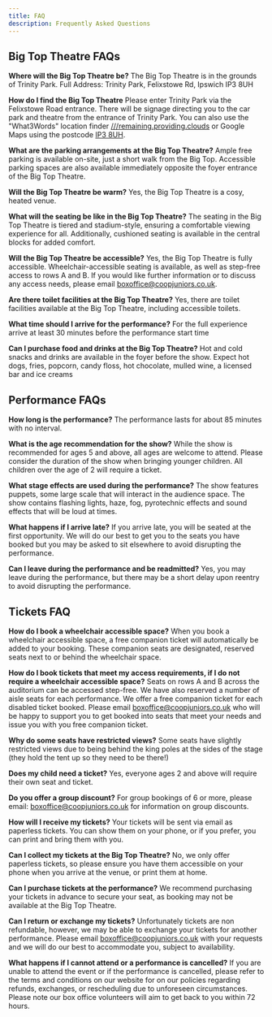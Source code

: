 ```yaml
---
title: FAQ
description: Frequently Asked Questions
---
```


## Big Top Theatre FAQs 

**Where will the Big Top Theatre be?**
The Big Top Theatre is in the grounds of Trinity Park. Full Address: Trinity Park, Felixstowe Rd, Ipswich IP3 8UH

**How do I find the Big Top Theatre**
Please enter Trinity Park via the Felixstowe Road entrance. There will be signage directing you to the car park and theatre from the entrance of Trinity Park. You can also use the "What3Words" location finder [///remaining.providing.clouds](https://what3words.com/remaining.providing.clouds) or Google Maps using the postcode [IP3 8UH](https://www.google.com/maps/place/Ipswich+IP3+8UH/).

**What are the parking arrangements at the Big Top Theatre?**
Ample free parking is available on-site, just a short walk from the Big Top. Accessible parking spaces are also available immediately opposite the foyer entrance of the Big Top Theatre. 

**Will the Big Top Theatre be warm?**
Yes, the Big Top Theatre is a cosy, heated venue. 

**What will the seating be like in the Big Top Theatre?**
The seating in the Big Top Theatre is tiered and stadium-style, ensuring a comfortable viewing experience for all. Additionally, cushioned seating is available in the central blocks for added comfort.

**Will the Big Top Theatre be accessible?**
Yes, the Big Top Theatre is fully accessible. Wheelchair-accessible seating is available, as well as step-free access to rows A and B. If you would like further information or to discuss any access needs, please email [boxoffice@coopjuniors.co.uk](mailto:boxoffice@coopjuniors.co.uk). 

**Are there toilet facilities at the Big Top Theatre?**
Yes, there are toilet facilities available at the Big Top Theatre, including accessible toilets.

**What time should I arrive for the performance?**
For the full experience arrive at least 30 minutes before the performance start time

**Can I purchase food and drinks at the Big Top Theatre?**
Hot and cold snacks and drinks are available in the foyer before the show. Expect hot dogs, fries, popcorn, candy floss, hot chocolate, mulled wine, a licensed bar and ice creams

## Performance FAQs

**How long is the performance?**
The performance lasts for about 85 minutes with no interval.

**What is the age recommendation for the show?**
While the show is recommended for ages 5 and above, all ages are welcome to attend. Please consider the duration of the show when bringing younger children. All children over the age of 2 will require a ticket. 

**What stage effects are used during the performance?**
The show features puppets, some large scale that will interact in the audience space. The show contains flashing lights, haze, fog, pyrotechnic effects and sound effects that will be loud at times.

**What happens if I arrive late?**
If you arrive late, you will be seated at the first opportunity. We will do our best to get you to the seats you have booked but you may be asked to sit elsewhere to avoid disrupting the performance.

**Can I leave during the performance and be readmitted?**
Yes, you may leave during the performance, but there may be a short delay upon reentry to avoid disrupting the performance. 

## Tickets FAQ

**How do I book a wheelchair accessible space?**
When you book a wheelchair accessible space, a free companion ticket will automatically be added to your booking. These companion seats are designated, reserved seats next to or behind the wheelchair space.

**How do I book tickets that meet my access requirements, if I do not require a wheelchair accessible space?**
Seats on rows A and B across the auditorium can be accessed step-free. We have also reserved a number of aisle seats for each performance. We offer a free companion ticket for each disabled ticket booked. Please email [boxoffice@coopjuniors.co.uk](mailto:boxoffice@coopjuniors.co.uk) who will be happy to support you to get booked into seats that meet your needs and issue you with you free companion ticket.

**Why do some seats have restricted views?**
Some seats have slightly restricted views due to being behind the king poles at the sides of the stage (they hold the tent up so they need to be there!)

**Does my child need a ticket?**
Yes, everyone ages 2 and above will require their own seat and ticket.

**Do you offer a group discount?**
For group bookings of 6 or more, please email: [boxoffice@coopjuniors.co.uk](mailto:boxoffice@coopjuniors.co.uk)  for information on group discounts.

**How will I receive my tickets?**
Your tickets will be sent via email as paperless tickets. You can show them on your phone, or if you prefer, you can print and bring them with you.

**Can I collect my tickets at the Big Top Theatre?**
No, we only offer paperless tickets, so please ensure you have them accessible on your phone when you arrive at the venue, or print them at home. 

**Can I purchase tickets at the performance?**
We recommend purchasing your tickets in advance to secure your seat, as booking may not be available at the Big Top Theatre. 

**Can I return or exchange my tickets?**
Unfortunately tickets are non refundable, however, we may be able to exchange your tickets for another performance. Please email [boxoffice@coopjuniors.co.uk](mailto:boxoffice@coopjuniors.co.uk) with your requests and we will do our best to accommodate you, subject to availability.

**What happens if I cannot attend or a performance is cancelled?**
If you are unable to attend the event or if the performance is cancelled, please refer to the terms and conditions on our website for on our policies regarding refunds, exchanges, or rescheduling due to unforeseen circumstances. Please note our box office volunteers will aim to get back to you within 72 hours.